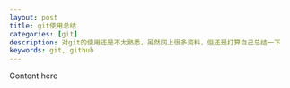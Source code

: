 ```yaml
---
layout: post
title: git使用总结
categories: [git]
description: 对git的使用还是不太熟悉，虽然网上很多资料，但还是打算自己总结一下
keywords: git, github
---
```


Content here
